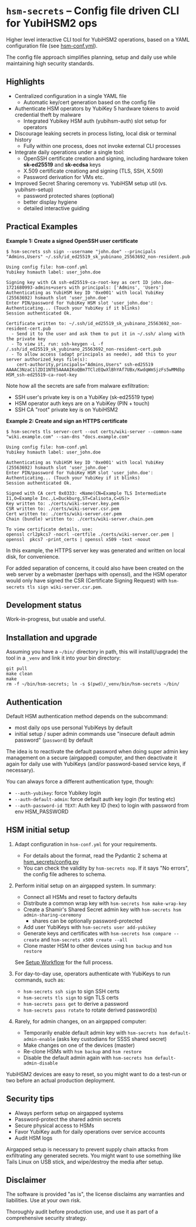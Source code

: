 # `hsm-secrets` – Config file driven CLI for YubiHSM2 ops

Higher level interactive CLI tool for YubiHSM2 operations, based on a YAML configuration file (see [hsm-conf.yml](hsm-conf.yml)).

The config file approach simplifies planning, setup and daily use while maintaining high security standards.

## Highlights

- Centralized configuration in a single YAML file
  - Automatic key/cert generation based on the config file
- Authenticate HSM operators by YubiKey 5 hardware tokens to avoid credential theft by malware
  - Integrated Yubikey HSM auth (yubihsm-auth) slot setup for operators
- Discourage leaking secrets in process listing, local disk or terminal history
  - Fully within one process, does not invoke external CLI processes
- Integrate daily operations under a single tool:
  - OpenSSH certificate creation and signing, including hardware token **sk-ed25519** and **sk-ecdsa** keys
  - X.509 certificate creationg and signing (TLS, SSH, X.509)
  - Password derivation for VMs etc.
- Improved Secret Sharing ceremony vs. YubiHSM setup util (vs. yubihsm-setup)
  - password protected shares (optional)
  - better display hygiene
  - detailed interactive guiding

## Practical Examples

**Example 1: Create a signed OpenSSH user certificate**

```
$ hsm-secrets ssh sign --username "john.doe" --principals "Admins,Users" ~/.ssh/id_ed25519_sk_yubinano_25563692_non-resident.pub

Using config file: hsm-conf.yml
Yubikey hsmauth label: user_john.doe

Signing key with CA ssh-ed25519-ca-root-key as cert ID john.doe-1721680993-admins+users with principals: ['Admins', 'Users']
Authenticating as YubiHSM key ID '0xe001' with local YubiKey (25563692) hsmauth slot 'user_john.doe'
Enter PIN/password for YubiKey HSM slot 'user_john.doe':
Authenticating... (Touch your YubiKey if it blinks)
Session authenticated Ok.

Certificate written to: ~/.ssh/id_ed25519_sk_yubinano_25563692_non-resident-cert.pub
  - Send it to the user and ask them to put it in ~/.ssh/ along with the private key
  - To view it, run: ssh-keygen -L -f /.ssh/id_ed25519_sk_yubinano_25563692_non-resident-cert.pub
  - To allow access (adapt principals as neede), add this to your server authorized_keys file(s):
    cert-authority,principals="Admins,Users" ssh-ed25519 AAAAC3NzaC1lZDI1NTE5AAAAIKoQBm7TClzEQwXlBhYAf7UBx/KwdqWmSjzFs5wMMdbp HSM_ssh-ed25519-ca-root-key
```

Note how all the secrets are safe from malware exfiltration:
 - SSH user's private key is on a YubiKey (sk-ed25519 type)
 - HSM operator auth keys are on a YubiKey (PIN + touch)
 - SSH CA "root" private key is on YubiHSM2

**Example 2: Create and sign an HTTPS certificate**

```
$ hsm-secrets tls server-cert --out certs/wiki-server --common-name "wiki.example.com" --san-dns "docs.example.com"

Using config file: hsm-conf.yml
Yubikey hsmauth label: user_john.doe

Authenticating as YubiHSM key ID '0xe001' with local YubiKey (25563692) hsmauth slot 'user_john.doe'
Enter PIN/password for YubiKey HSM slot 'user_john.doe':
Authenticating... (Touch your YubiKey if it blinks)
Session authenticated Ok.

Signed with CA cert 0x0333: <Name(CN=Example TLS Intermediate I1,O=Example Inc.,L=Duckburg,ST=Calisota,C=US)>
Key written to: ./certs/wiki-server.key.pem
CSR written to: ./certs/wiki-server.csr.pem
Cert written to: ./certs/wiki-server.cer.pem
Chain (bundle) written to: ./certs/wiki-server.chain.pem

To view certificate details, use:
openssl crl2pkcs7 -nocrl -certfile ./certs/wiki-server.cer.pem | openssl  pkcs7 -print_certs | openssl x509 -text -noout
```

In this example, the HTTPS server key was generated and written on local disk, for convenience.

For added separation of concerns, it could also have been created on the web server by a webmaster (perhaps with openssl), and the HSM operator would only have signed the CSR (Certificate Signing Request) with `hsm-secrets tls sign wiki-server.csr.pem`.

## Development status

Work-in-progress, but usable and useful.

## Installation and upgrade

Assuming you have a `~/bin/` directory in path, this will install(/upgrade) the
tool in a `_venv` and link it into your bin directory:

```
git pull
make clean
make
rm -f ~/bin/hsm-secrets; ln -s $(pwd)/_venv/bin/hsm-secrets ~/bin/
```

## Authentication

Default HSM authentication method depends on the subcommand:
- most daily ops use personal YubiKeys by default
- initial setup / super admin commands use "insecure default admin password" (`password`) by default

The idea is to reactivate the default password when doing super admin key management on a secure (airgapped) computer,
and then deactivate it again for daily use with YubiKeys (and/or password-based service keys, if necessary).

You can always force a different authentication type, though:

- `--auth-yubikey`: force Yubikey login
- `--auth-default-admin`: force default auth key login (for testing etc)
- `--auth-password-id TEXT`:  Auth key ID (hex) to login with password from env HSM_PASSWORD

## HSM initial setup

1. Adapt configuration in `hsm-conf.yml` for your requirements.
   - For details about the format, read the Pydantic 2 schema at [hsm_secrets/config.py](hsm_secrets/config.py)
   - You can check the validity by `hsm-secrets nop`. If it says "No errors", the config file adheres to schema.

2. Perform initial setup on an airgapped system. In summary:
   - Connect all HSMs and reset to factory defaults
   - Distribute a common wrap key with `hsm-secrets hsm make-wrap-key`
   - Create a Shamir's Shared Secret admin key with `hsm-secrets hsm admin-sharing-ceremony`
     - shares can be optionally password-protected
   - Add user YubiKeys with `hsm-secrets user add-yubikey`
   - Generate keys and certificates with `hsm-secrets hsm compare --create` and `hsm-secrets x509 create --all`
   - Clone master HSM to other devices using `hsm backup` and `hsm restore`

   See [Setup Workflow](doc/setup-workflow.md) for the full process.

3. For day-to-day use, operators authenticate with YubiKeys to run commands, such as:
   - `hsm-secrets ssh sign` to sign SSH certs
   - `hsm-secrets tls sign` to sign TLS certs
   - `hsm-secrets pass get` to derive a password
   - `hsm-secrets pass rotate` to rotate derived password(s)

4. Rarely, for admin changes, on an airgapped computer:
   - Temporarily enable default admin key with `hsm-secrets hsm default-admin-enable` (asks key custodians for SSSS shared secret)
   - Make changes on one of the devices (master)
   - Re-clone HSMs with `hsm backup` and `hsm restore`
   - Disable the default admin again with `hsm-secrets hsm default-admin-disable`

YubiHSM2 devices are easy to reset, so you might want to do a test-run or two before an actual production deployment.

## Security tips

- Always perform setup on airgapped systems
- Password-protect the shared admin secrets
- Secure physical access to HSMs
- Favor YubiKey auth for daily operations over service accounts
- Audit HSM logs

Airgapped setup is necessary to prevent supply chain attacks from exfiltrating any generated secrets.
You might want to use something like Tails Linux on USB stick, and wipe/destroy the media after setup.

## Disclaimer

The software is provided "as is", the license disclaims any warranties and liabilities. Use at your own risk.

Thoroughly audit before production use, and use it as part of a comprehensive security strategy.
